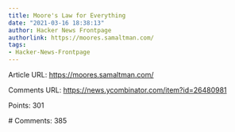 ```yaml
---
title: Moore's Law for Everything
date: "2021-03-16 18:38:13"
author: Hacker News Frontpage
authorlink: https://moores.samaltman.com/
tags:
- Hacker-News-Frontpage
---
```


<p>Article URL: <a href="https://moores.samaltman.com/">https://moores.samaltman.com/</a></p>
<p>Comments URL: <a href="https://news.ycombinator.com/item?id=26480981">https://news.ycombinator.com/item?id=26480981</a></p>
<p>Points: 301</p>
<p># Comments: 385</p>

